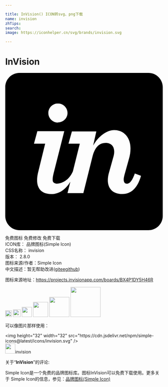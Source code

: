 ```yaml
---

title: InVision() ICON转svg、png下载
name: invision
zhTips: 
search: 
image: https://iconhelper.cn/svg/brands/invision.svg

---
```


# InVision  <small style="font-size: 60%;font-weight: 100"></small>

<div id="svg" class="svg-wrap">
<svg role="img" viewBox="0 0 24 24" xmlns="http://www.w3.org/2000/svg"><title>InVision icon</title><path d="M21.825 0H2.175C.975 0 0 .975 0 2.175v19.65C0 23.025.975 24 2.175 24h19.65c1.2 0 2.175-.975 2.175-2.175V2.175C24 .975 23.025 0 21.825 0zM8.02 4.667c.798 0 1.468.63 1.468 1.44 0 .82-.67 1.444-1.468 1.444v.027c-.803 0-1.454-.65-1.454-1.455s.65-1.455 1.455-1.455zm9.816 13.815c-1.484 0-2.204-.885-2.204-2.09 0-.346.044-.713.15-1.08l.71-2.545c.088-.28.11-.54.11-.775 0-.82-.5-1.315-1.296-1.315-1.013 0-1.68.727-2.025 2.13l-1.38 5.535H9.487l.432-1.74c-.708 1.166-1.695 1.885-2.91 1.885-1.467 0-2.157-.842-2.157-2.113.004-.365.047-.73.13-1.085v.002l1.1-4.49H4.375l.518-1.905h4.1l-1.62 6.405c-.105.41-.15.75-.15.986 0 .41.202.53.517.604.195.04 1.725.012 2.56-1.84l1.06-4.25H9.637l.52-1.875h3.72l-.48 2.16c.647-1.2 1.937-2.355 3.212-2.355 1.35 0 2.475.975 2.475 2.82 0 .534-.08 1.065-.24 1.575l-.69 2.476c-.06.254-.104.465-.104.66 0 .434.18.645.494.645s.735-.24 1.2-1.56l.943.36c-.555 1.964-1.576 2.774-2.85 2.774z"/></svg>
</div>
<detail full-name='invision'></detail>

<div class="detail-page">
<p>
<span><span class="badge-success badge">免费图标</span> <span class="badge-success badge">免费修改</span>  <span class="badge-success badge">免费下载</span> </span>
<br/>
<span>
ICON库：
<span class="badge-secondary badge">品牌图标(Simple Icon)</span> 
</span>
<br/>
<span>
CSS名称：
<span class="badge-secondary badge">invision</span> 
</span>

<br/>
<span>
版本：
<span class="badge-secondary badge">2.8.0</span> 
</span>
<br/>
<span>图标来源/作者：<span class="badge-light badge">Simple Icon</span></span> 
<br/>
<span class="zh-detail">中文描述：暂无<span class="help-link"><span>帮助改进</span>(<a href="https://gitee.com/liuwave/icon-helper/edit/master/json/brands/invision.json" target="_blank" rel="noopener noreferrer">gitee</a><a href="https://github.com/liuwave/icon-helper/edit/master/json/brands/invision.json" target="_blank" rel="noopener noreferrer">github</a></span>)</span><br/>
</p>
</div><div class="description description alert alert-light"><p>图标来源地址：<a href="https://projects.invisionapp.com/boards/BX4P1DY5H46R" target="_blank" rel="noopener noreferrer">https://projects.invisionapp.com/boards/BX4P1DY5H46R</a></p></div>
<div class="alert alert-dark">
<img height="21" width="21" src="https://cdn.jsdelivr.net/npm/simple-icons@latest/icons/invision.svg" />
<img height="24" width="24" src="https://cdn.jsdelivr.net/npm/simple-icons@latest/icons/invision.svg" />
<img height="32" width="32" src="https://cdn.jsdelivr.net/npm/simple-icons@latest/icons/invision.svg" />
<img height="48" width="48" src="https://cdn.jsdelivr.net/npm/simple-icons@latest/icons/invision.svg" />
<img height="64" width="64" src="https://cdn.jsdelivr.net/npm/simple-icons@latest/icons/invision.svg" />
<img height="96" width="96" src="https://cdn.jsdelivr.net/npm/simple-icons@latest/icons/invision.svg" />

</div>
<div>
  <p>可以像图片那样使用：    
  </p>
  <div class="alert alert-primary" style="font-size: 14px">
    &lt;img height="32" width="32" src="https://cdn.jsdelivr.net/npm/simple-icons@latest/icons/invision.svg" /&gt;
    <copy-btn content='<img height="32" width="32" src="https://cdn.jsdelivr.net/npm/simple-icons@latest/icons/invision.svg" />'></copy-btn>
  </div>
  <div class="alert alert-secondary">
    <img height="32" width="32" src="https://cdn.jsdelivr.net/npm/simple-icons@latest/icons/invision.svg" />invision
    <copy-btn content="invision" btn-title="复制图标名称"></copy-btn>
  </div>
</div>
<div class="icon-detail__container">
<p>关于“<b>InVision</b>”的评论:</p>
</div>
<Vssue title="关于“InVision”的评论" />
<div><p>Simple Icon是一个免费的品牌图标库。图标InVision可以免费下载使用。更多关于  Simple Icon的信息，参见：<a target="_blank" href="https://iconhelper.cn/brands.html">品牌图标(Simple Icon)</a>
</p></div>
